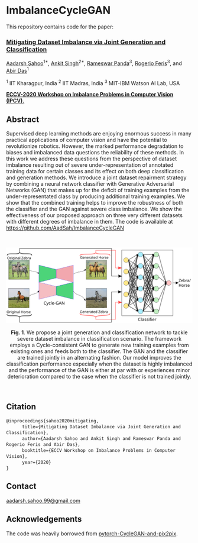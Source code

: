 # ImbalanceCycleGAN
This repository contains code for the paper:

### [Mitigating Dataset Imbalance via Joint Generation and Classification](https://arxiv.org/pdf/2008.05524.pdf)

[Aadarsh Sahoo](https://aadsah.github.io/)<sup>1*</sup>, [Ankit Singh](https://griffintaur.github.io/)<sup>2*</sup>, [Rameswar Panda](https://rpand002.github.io/)<sup>3</sup>, [Rogerio Feris](http://rogerioferis.com/)<sup>3</sup>, and [Abir Das](https://cse.iitkgp.ac.in/~adas/)<sup>1</sup> 

<sup>1</sup> IIT Kharagpur, India
<sup>2</sup> IIT Madras, India
<sup>3</sup> MIT-IBM Watson AI Lab, USA


[**ECCV-2020 Workshop on Imbalance Problems in Computer Vision (IPCV).**](https://sites.google.com/view/ipcv2020/)

## Abstract
Supervised deep learning methods are enjoying enormous success in many practical applications of computer vision and have the potential to revolutionize robotics. However, the marked performance degradation to biases and imbalanced data questions the reliability of these methods. In this work we address these questions from the perspective of dataset imbalance resulting out of severe under-representation of annotated training data for certain classes and its effect on both deep classification and generation methods. We introduce a joint dataset repairment strategy by combining a neural network classifier with Generative Adversarial Networks (GAN) that makes up for the deficit of training examples from the under-representated class by producing additional training examples. We show that the combined training helps to improve the robustness of both the classifier and the GAN against severe class imbalance. We show the effectiveness of our proposed approach on three very different datasets with different degrees of imbalance in them. The code is available at https://github.com/AadSah/ImbalanceCycleGAN

&nbsp;
<p align="center">
<img src='./Images/Figure1.svg' width=800>
</p>
<p align="center">
<b>Fig. 1</b>. We propose a joint generation and classification network to tackle severe dataset imbalance in classification scenario. The framework employs a Cycle-consistent GAN to generate new training examples from existing ones and feeds both to the classifier. The GAN and the classifier are trained jointly in an alternating fashion. Our model improves the classification performance especially when the dataset is highly imbalanced and the performance of the GAN is either at par with or experiences minor deterioration compared to the case when the classifier is not trained jointly. </p>
&nbsp;

## Citation
```
@inproceedings{sahoo2020mitigating,
      title={Mitigating Dataset Imbalance via Joint Generation and Classification}, 
      author={Aadarsh Sahoo and Ankit Singh and Rameswar Panda and Rogerio Feris and Abir Das},
      booktitle={ECCV Workshop on Imbalance Problems in Computer Vision},
      year={2020}
}
```
## Contact
aadarsh.sahoo.99@gmail.com

## Acknowledgements
The code was heavily borrowed from [pytorch-CycleGAN-and-pix2pix](https://github.com/junyanz/pytorch-CycleGAN-and-pix2pix).

